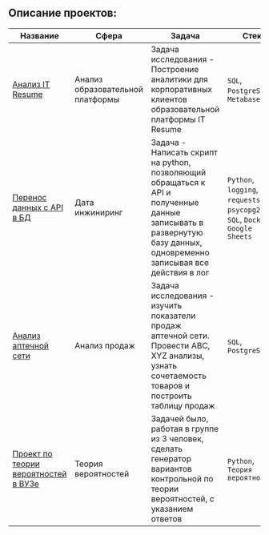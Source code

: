 
## Описание проектов:
|Название   	|Сфера   	| Задача   	|Стек   	|
|---	|---	|---	|---	|
|[Анализ IT Resume](https://github.com/Flaysar/Analyst_pet_projects/tree/main/IT_Resume_analysis) | Анализ образовательной платформы | Задача исследования - Построение аналитики для корпоративных клиентов образовательной платформы IT Resume | `SQL`, `PostgreSQL`, `Metabase`|
|[Перенос данных с API в БД](https://github.com/Flaysar/Analyst_pet_projects/tree/main/Parser_API_to_DB) | Дата инжиниринг | Задача - Написать скрипт на python, позволяющий обращаться к API и полученные данные записывать в развернутую базу данных, одновременно записывая все действия в лог | `Python`, `logging`, `requests`, `psycopg2`, `SQL`, `Docker`, `Google Sheets`|
|[Анализ аптечной сети](https://github.com/Flaysar/Analyst_pet_projects/tree/main/Analysis%20of%20pharmacy%20network) | Анализ продаж | Задача исследования - изучить показатели продаж аптечной сети. Провести ABC, XYZ анализы, узнать сочетаемость товаров и построить таблицу продаж | `SQL`, `PostgreSQL`|
|[Проект по теории вероятностей в ВУЗе](https://github.com/Flaysar/Theory-of-probability-project) | Теория вероятностей| Задачей было, работая в группе из 3 человек, сделать генератор вариантов контрольной по теории вероятностей, с указанием ответов | `Python`, `Теория вероятностей`|
